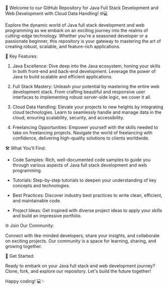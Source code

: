 🚀 Welcome to our GitHub Repository for Java Full Stack Development and Web Development with Cloud Data Handling! 🌐💻

Explore the dynamic world of Java full stack development and web programming as we embark on an exciting journey into the realms of cutting-edge technology. Whether you're a seasoned developer or a passionate beginner, this repository is your gateway to mastering the art of creating robust, scalable, and feature-rich applications.

🌟   Key Features:  

1.   Java Excellence:   Dive deep into the Java ecosystem, honing your skills in both front-end and back-end development. Leverage the power of Java to build scalable and efficient applications.

2.   Full Stack Mastery:   Unleash your potential by mastering the entire web development stack. From crafting beautiful and responsive user interfaces to implementing robust server-side logic, we cover it all.

3.   Cloud Data Handling:   Elevate your projects to new heights by integrating cloud technologies. Learn to seamlessly handle and manage data in the cloud, ensuring scalability, security, and accessibility.

4.   Freelancing Opportunities:   Empower yourself with the skills needed to take on freelancing projects. Navigate the world of freelancing with confidence, delivering high-quality solutions to clients worldwide.

🛠️   What You'll Find:  

-   Code Samples:   Rich, well-documented code samples to guide you through various aspects of Java full stack development and web programming.

-   Tutorials:   Step-by-step tutorials to deepen your understanding of key concepts and technologies.

-   Best Practices:   Discover industry best practices to write clean, efficient, and maintainable code.

-   Project Ideas:   Get inspired with diverse project ideas to apply your skills and build an impressive portfolio.

🌐   Join Our Community:  

Connect with like-minded developers, share your insights, and collaborate on exciting projects. Our community is a space for learning, sharing, and growing together.

🚀   Get Started:  

Ready to embark on your Java full stack and web development journey? Clone, fork, and explore our repository. Let's build the future together!

Happy coding! 💻✨
